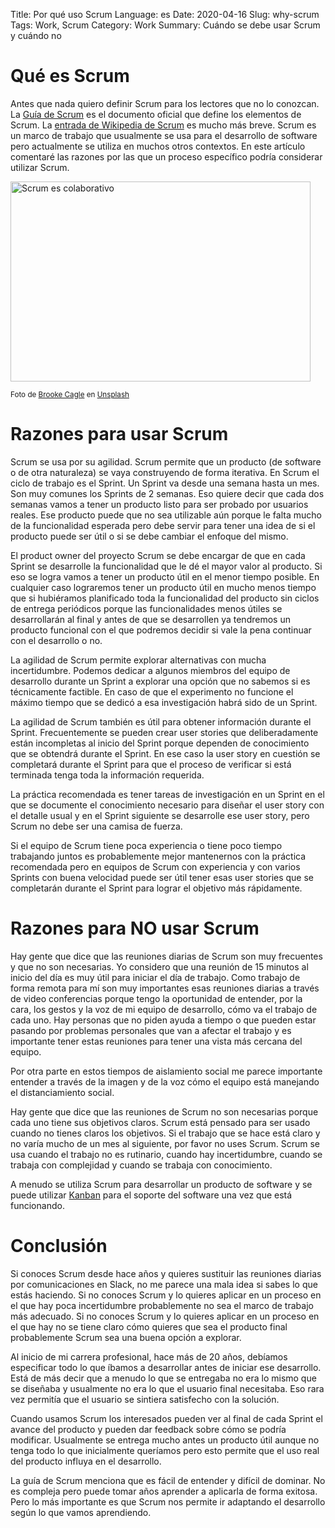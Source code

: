 Title: Por qué uso Scrum
Language: es
Date: 2020-04-16
Slug: why-scrum
Tags: Work, Scrum
Category: Work
Summary: Cuándo se debe usar Scrum y cuándo no

# Qué es Scrum

Antes que nada quiero definir Scrum para los lectores que no lo conozcan.
La [Guía de Scrum](https://www.scrumguides.org/docs/scrumguide/v2017/2017-Scrum-Guide-Spanish-European.pdf) es el documento oficial que define los elementos de Scrum.
La [entrada de Wikipedia de Scrum](https://es.wikipedia.org/wiki/Scrum_(desarrollo_de_software)) es mucho más breve.
Scrum es un marco de trabajo que usualmente se usa para el desarrollo de software pero actualmente se utiliza en muchos otros contextos.
En este artículo comentaré las razones por las que un proceso específico podría considerar utilizar Scrum.

<img src="https://genarod.github.io/blog/images/brooke-cagle-g1Kr4Ozfoac-unsplash-480x320.jpg"
     alt="Scrum es colaborativo" width="480" height="320" />
     
<sup>Foto de [Brooke Cagle](https://unsplash.com/@brookecagle?utm_source=unsplash&utm_medium=referral&utm_content=creditCopyText)
en [Unsplash](https://unsplash.com/s/photos/office?utm_source=unsplash&utm_medium=referral&utm_content=creditCopyText)</sup>

# Razones para usar Scrum

Scrum se usa por su agilidad. Scrum permite que un producto (de software o de otra naturaleza) se vaya construyendo de forma iterativa.
En Scrum el ciclo de trabajo es el Sprint. Un Sprint va desde una semana hasta un mes. Son muy comunes los Sprints de 2 semanas.
Eso quiere decir que cada dos semanas vamos a tener un producto listo para ser probado por usuarios reales.
Ese producto puede que no sea utilizable aún porque le falta mucho de la funcionalidad esperada pero debe servir para tener una idea de si el producto puede ser útil o si se debe cambiar el enfoque del mismo.

El product owner del proyecto Scrum se debe encargar de que en cada Sprint se desarrolle la funcionalidad que le dé el mayor valor al producto.
Si eso se logra vamos a tener un producto útil en el menor tiempo posible.
En cualquier caso lograremos tener un producto útil en mucho menos tiempo que si hubiéramos planificado toda la funcionalidad del producto sin ciclos de entrega periódicos
porque las funcionalidades menos útiles se desarrollarán al final y antes de que se desarrollen ya tendremos un producto funcional con el que podremos decidir si vale la pena continuar con el desarrollo o no.

La agilidad de Scrum permite explorar alternativas con mucha incertidumbre. Podemos dedicar a algunos miembros del equipo de desarrollo durante un Sprint a explorar una opción que no sabemos si es técnicamente factible.
En caso de que el experimento no funcione el máximo tiempo que se dedicó a esa investigación habrá sido de un Sprint.

La agilidad de Scrum también es útil para obtener información durante el Sprint.
Frecuentemente se pueden crear user stories que deliberadamente están incompletas al inicio del Sprint porque dependen de conocimiento que se obtendrá durante el Sprint.
En ese caso la user story en cuestión se completará durante el Sprint para que el proceso de verificar si está terminada tenga toda la información requerida.

La práctica recomendada es tener tareas de investigación en un Sprint en el que se documente el conocimiento necesario para diseñar el user story con el detalle usual
y en el Sprint siguiente se desarrolle ese user story, pero Scrum no debe ser una camisa de fuerza.

Si el equipo de Scrum tiene poca experiencia o tiene poco tiempo trabajando juntos es probablemente mejor mantenernos con la práctica recomendada
pero en equipos de Scrum con experiencia y con varios Sprints con buena velocidad puede ser útil tener esas user stories que se completarán durante el Sprint para lograr el objetivo más rápidamente.

# Razones para NO usar Scrum

Hay gente que dice que las reuniones diarias de Scrum son muy frecuentes y que no son necesarias. Yo considero que una reunión de 15 minutos al inicio del día es muy útil para iniciar el día de trabajo.
Como trabajo de forma remota  para mí son muy importantes esas reuniones diarias a través de video conferencias porque
tengo la oportunidad de entender, por la cara, los gestos y la voz de mi equipo de desarrollo, cómo va el trabajo de cada uno.
Hay personas que no piden ayuda a tiempo o que pueden estar pasando por problemas personales que van a afectar el trabajo
y es importante tener estas reuniones para tener una vista más cercana del equipo.

Por otra parte en estos tiempos de aislamiento social me parece importante entender a través de la imagen y de la voz cómo el equipo está manejando el distanciamiento social.

Hay gente que dice que las reuniones de Scrum no son necesarias porque cada uno tiene sus objetivos claros. Scrum está pensado para ser usado cuando no tienes claros los objetivos.
Si el trabajo que se hace está claro y no varía mucho de un mes al siguiente, por favor no uses Scrum.
Scrum se usa cuando el trabajo no es rutinario, cuando hay incertidumbre, cuando se trabaja con complejidad y cuando se trabaja con conocimiento.

A menudo se utiliza Scrum para desarrollar un producto de software y se puede utilizar [Kanban](https://en.wikipedia.org/wiki/Kanban_(development)) para el soporte del software una vez que está funcionando.

# Conclusión

Si conoces Scrum desde hace años y quieres sustituir las reuniones diarias por comunicaciones en Slack, no me parece una mala idea si sabes lo que estás haciendo.
Si no conoces Scrum y lo quieres aplicar en un proceso en el que hay poca incertidumbre probablemente no sea el marco de trabajo más adecuado.
Si no conoces Scrum y lo quieres aplicar en un proceso en el que hay no se tiene claro cómo quieres que sea el producto final probablemente Scrum sea una buena opción a explorar.

Al inicio de mi carrera profesional, hace más de 20 años, debíamos especificar todo lo que íbamos a desarrollar antes de iniciar ese desarrollo.
Está de más decir que a menudo lo que se entregaba no era lo mismo que se diseñaba y usualmente no era lo que el usuario final necesitaba.
Eso rara vez permitía que el usuario se sintiera satisfecho con la solución.

Cuando usamos Scrum los interesados pueden ver al final de cada Sprint el avance del producto y pueden dar feedback sobre cómo se podría modificar.
Usualmente se entrega mucho antes un producto útil aunque no tenga todo lo que inicialmente queríamos pero esto permite que el uso real del producto influya en el desarrollo.

La guía de Scrum menciona que es fácil de entender y difícil de dominar. No es compleja pero puede tomar años aprender a aplicarla de forma exitosa.
Pero lo más importante es que Scrum nos permite ir adaptando el desarrollo según lo que vamos aprendiendo.
